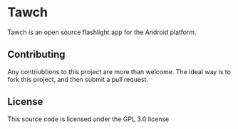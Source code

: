 # Tawch

Tawch is an open source flashlight app for the Android platform.

## Contributing

Any contriubtions to this project are more than welcome. The ideal way is to fork this project, and then submit a pull request.

## License

This source code is licensed under the GPL 3.0 license